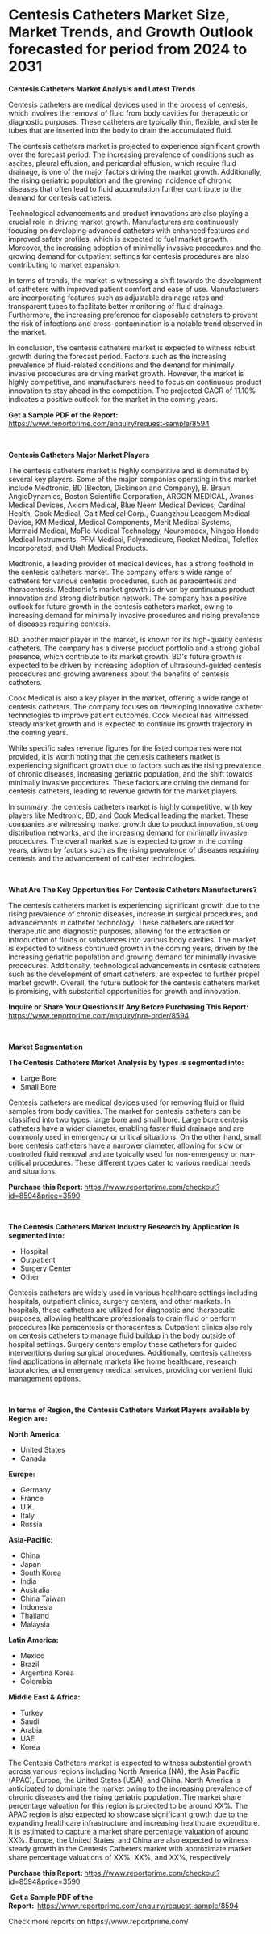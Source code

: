 <p><h1>Centesis Catheters Market Size, Market Trends, and Growth Outlook forecasted for period from 2024 to 2031</h1></p><p><strong>Centesis Catheters Market Analysis and Latest Trends</strong></p>
<p><p>Centesis catheters are medical devices used in the process of centesis, which involves the removal of fluid from body cavities for therapeutic or diagnostic purposes. These catheters are typically thin, flexible, and sterile tubes that are inserted into the body to drain the accumulated fluid.</p><p>The centesis catheters market is projected to experience significant growth over the forecast period. The increasing prevalence of conditions such as ascites, pleural effusion, and pericardial effusion, which require fluid drainage, is one of the major factors driving the market growth. Additionally, the rising geriatric population and the growing incidence of chronic diseases that often lead to fluid accumulation further contribute to the demand for centesis catheters.</p><p>Technological advancements and product innovations are also playing a crucial role in driving market growth. Manufacturers are continuously focusing on developing advanced catheters with enhanced features and improved safety profiles, which is expected to fuel market growth. Moreover, the increasing adoption of minimally invasive procedures and the growing demand for outpatient settings for centesis procedures are also contributing to market expansion.</p><p>In terms of trends, the market is witnessing a shift towards the development of catheters with improved patient comfort and ease of use. Manufacturers are incorporating features such as adjustable drainage rates and transparent tubes to facilitate better monitoring of fluid drainage. Furthermore, the increasing preference for disposable catheters to prevent the risk of infections and cross-contamination is a notable trend observed in the market.</p><p>In conclusion, the centesis catheters market is expected to witness robust growth during the forecast period. Factors such as the increasing prevalence of fluid-related conditions and the demand for minimally invasive procedures are driving market growth. However, the market is highly competitive, and manufacturers need to focus on continuous product innovation to stay ahead in the competition. The projected CAGR of 11.10% indicates a positive outlook for the market in the coming years.</p></p>
<p><strong>Get a Sample PDF of the Report:&nbsp;</strong> <a href="https://www.reportprime.com/enquiry/request-sample/8594">https://www.reportprime.com/enquiry/request-sample/8594</a></p>
<p>&nbsp;</p>
<p><strong>Centesis Catheters Major Market Players</strong></p>
<p><p>The centesis catheters market is highly competitive and is dominated by several key players. Some of the major companies operating in this market include Medtronic, BD (Becton, Dickinson and Company), B. Braun, AngioDynamics, Boston Scientific Corporation, ARGON MEDICAL, Avanos Medical Devices, Axiom Medical, Blue Neem Medical Devices, Cardinal Health, Cook Medical, Galt Medical Corp., Guangzhou Leadgem Medical Device, KM Medical, Medical Components, Merit Medical Systems, Mermaid Medical, MoFlo Medical Technology, Neuromedex, Ningbo Honde Medical Instruments, PFM Medical, Polymedicure, Rocket Medical, Teleflex Incorporated, and Utah Medical Products.</p><p>Medtronic, a leading provider of medical devices, has a strong foothold in the centesis catheters market. The company offers a wide range of catheters for various centesis procedures, such as paracentesis and thoracentesis. Medtronic's market growth is driven by continuous product innovation and strong distribution network. The company has a positive outlook for future growth in the centesis catheters market, owing to increasing demand for minimally invasive procedures and rising prevalence of diseases requiring centesis.</p><p>BD, another major player in the market, is known for its high-quality centesis catheters. The company has a diverse product portfolio and a strong global presence, which contribute to its market growth. BD's future growth is expected to be driven by increasing adoption of ultrasound-guided centesis procedures and growing awareness about the benefits of centesis catheters.</p><p>Cook Medical is also a key player in the market, offering a wide range of centesis catheters. The company focuses on developing innovative catheter technologies to improve patient outcomes. Cook Medical has witnessed steady market growth and is expected to continue its growth trajectory in the coming years.</p><p>While specific sales revenue figures for the listed companies were not provided, it is worth noting that the centesis catheters market is experiencing significant growth due to factors such as the rising prevalence of chronic diseases, increasing geriatric population, and the shift towards minimally invasive procedures. These factors are driving the demand for centesis catheters, leading to revenue growth for the market players.</p><p>In summary, the centesis catheters market is highly competitive, with key players like Medtronic, BD, and Cook Medical leading the market. These companies are witnessing market growth due to product innovation, strong distribution networks, and the increasing demand for minimally invasive procedures. The overall market size is expected to grow in the coming years, driven by factors such as the rising prevalence of diseases requiring centesis and the advancement of catheter technologies.</p></p>
<p>&nbsp;</p>
<p><strong>What Are The Key Opportunities For Centesis Catheters Manufacturers?</strong></p>
<p><p>The centesis catheters market is experiencing significant growth due to the rising prevalence of chronic diseases, increase in surgical procedures, and advancements in catheter technology. These catheters are used for therapeutic and diagnostic purposes, allowing for the extraction or introduction of fluids or substances into various body cavities. The market is expected to witness continued growth in the coming years, driven by the increasing geriatric population and growing demand for minimally invasive procedures. Additionally, technological advancements in centesis catheters, such as the development of smart catheters, are expected to further propel market growth. Overall, the future outlook for the centesis catheters market is promising, with substantial opportunities for growth and innovation.</p></p>
<p><strong>Inquire or Share Your Questions If Any Before Purchasing This Report:</strong> <a href="https://www.reportprime.com/enquiry/pre-order/8594">https://www.reportprime.com/enquiry/pre-order/8594</a></p>
<p>&nbsp;</p>
<p><strong>Market Segmentation</strong></p>
<p><strong>The Centesis Catheters Market Analysis by types is segmented into:</strong></p>
<p><ul><li>Large Bore</li><li>Small Bore</li></ul></p>
<p><p>Centesis catheters are medical devices used for removing fluid or fluid samples from body cavities. The market for centesis catheters can be classified into two types: large bore and small bore. Large bore centesis catheters have a wider diameter, enabling faster fluid drainage and are commonly used in emergency or critical situations. On the other hand, small bore centesis catheters have a narrower diameter, allowing for slow or controlled fluid removal and are typically used for non-emergency or non-critical procedures. These different types cater to various medical needs and situations.</p></p>
<p><strong>Purchase this Report:&nbsp;</strong><a href="https://www.reportprime.com/checkout?id=8594&price=3590">https://www.reportprime.com/checkout?id=8594&price=3590</a></p>
<p>&nbsp;</p>
<p><strong>The Centesis Catheters Market Industry Research by Application is segmented into:</strong></p>
<p><ul><li>Hospital</li><li>Outpatient</li><li>Surgery Center</li><li>Other</li></ul></p>
<p><p>Centesis catheters are widely used in various healthcare settings including hospitals, outpatient clinics, surgery centers, and other markets. In hospitals, these catheters are utilized for diagnostic and therapeutic purposes, allowing healthcare professionals to drain fluid or perform procedures like paracentesis or thoracentesis. Outpatient clinics also rely on centesis catheters to manage fluid buildup in the body outside of hospital settings. Surgery centers employ these catheters for guided interventions during surgical procedures. Additionally, centesis catheters find applications in alternate markets like home healthcare, research laboratories, and emergency medical services, providing convenient fluid management options.</p></p>
<p>&nbsp;</p>
<p><strong>In terms of Region, the Centesis Catheters Market Players available by Region are:</strong></p>
<p>
    <p> <strong> North America: </strong>
        <ul>
            <li>United States</li>
            <li>Canada</li>
        </ul>
        </p> 
    <p> <strong> Europe: </strong>
        <ul>
            <li>Germany</li>
            <li>France</li>
            <li>U.K.</li>
            <li>Italy</li>
            <li>Russia</li>
        </ul>
        </p> 
    <p> <strong> Asia-Pacific: </strong>
        <ul>
            <li>China</li>
            <li>Japan</li>
            <li>South Korea</li>
            <li>India</li>
            <li>Australia</li>
            <li>China Taiwan</li>
            <li>Indonesia</li>
            <li>Thailand</li>
            <li>Malaysia</li>
        </ul>
        </p> 
    <p> <strong> Latin America: </strong>
        <ul>
            <li>Mexico</li>
            <li>Brazil</li>
            <li>Argentina Korea</li>
            <li>Colombia</li>
        </ul>
        </p> 
    <p> <strong> Middle East & Africa: </strong>
        <ul>
            <li>Turkey</li>
            <li>Saudi</li>
            <li>Arabia</li>
            <li>UAE</li>
            <li>Korea</li>
        </ul>
    </p>
    </p>
<p><p>The Centesis Catheters market is expected to witness substantial growth across various regions including North America (NA), the Asia Pacific (APAC), Europe, the United States (USA), and China. North America is anticipated to dominate the market owing to the increasing prevalence of chronic diseases and the rising geriatric population. The market share percentage valuation for this region is projected to be around XX%. The APAC region is also expected to showcase significant growth due to the expanding healthcare infrastructure and increasing healthcare expenditure. It is estimated to capture a market share percentage valuation of around XX%. Europe, the United States, and China are also expected to witness steady growth in the Centesis Catheters market with approximate market share percentage valuations of XX%, XX%, and XX%, respectively.</p></p>
<p><strong>Purchase this Report: </strong><a href="https://www.reportprime.com/checkout?id=8594&price=3590">https://www.reportprime.com/checkout?id=8594&price=3590</a></p>
<p>&nbsp;<strong>Get a Sample PDF of the Report:&nbsp;&nbsp;</strong><a href="https://www.reportprime.com/enquiry/request-sample/8594">https://www.reportprime.com/enquiry/request-sample/8594</a></p>
<p><strong></strong></p>
<p>Check more reports on https://www.reportprime.com/</p>